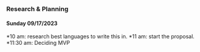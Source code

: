 ### Research & Planning
#### Sunday 09/17/2023

*10 am: research best languages to write this in.
*11 am: start the proposal.
*11:30 am: Deciding MVP